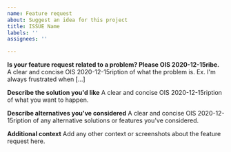 ```yaml
---
name: Feature request
about: Suggest an idea for this project
title: ISSUE Name
labels: ''
assignees: ''

---
```


**Is your feature request related to a problem? Please OIS 2020-12-15ribe.**
A clear and concise OIS 2020-12-15ription of what the problem is. Ex. I'm always frustrated when [...]

**Describe the solution you'd like**
A clear and concise OIS 2020-12-15ription of what you want to happen.

**Describe alternatives you've considered**
A clear and concise OIS 2020-12-15ription of any alternative solutions or features you've considered.

**Additional context**
Add any other context or screenshots about the feature request here.
